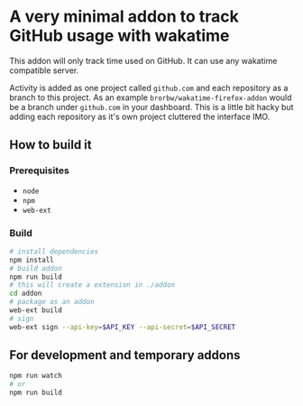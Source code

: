# A very minimal addon to track GitHub usage with wakatime

This addon will only track time used on GitHub. It can use any wakatime compatible server.

Activity is added as one project called `github.com` and each repository as a branch to this project. As an example `brorbw/wakatime-firefox-addon` would be a branch under `github.com` in your dashboard. This is a little bit hacky but adding each repository as it's own project cluttered the interface IMO.

## How to build it

### Prerequisites

- `node`
- `npm`
- `web-ext`

### Build

```sh
# install dependencies
npm install
# build addon
npm run build
# this will create a extension in ./addon
cd addon
# package as an addon
web-ext build
# sign
web-ext sign --api-key=$API_KEY --api-secret=$API_SECRET
```

## For development and temporary addons

```sh
npm run watch
# or
npm run build
```
